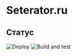 
# Seterator.ru

## Статус

![Deploy](https://github.com/Seterator/seterator.ru/workflows/Deploy%20package/badge.svg)
![Build and test](https://github.com/Seterator/seterator.ru/workflows/Backend%20part/badge.svg)
